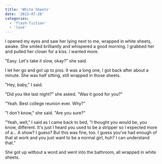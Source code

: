 ```yaml
---
title: 'White Sheets'
date: '2013-07-28'
categories:
  - 'flash-fiction'
  - 'love'
---
```


I opened my eyes and saw her lying next to me, wrapped in white sheets, awake.
She smiled brilliantly and whispered a good morning. I grabbed her and pulled
her closer for a kiss. I wanted more.

<!-- truncate -->

"Easy. Let's take it slow, okay?" she said.

I let her go and got up to piss. It was a long one, I got back after about a
minute. She was half sitting, still wrapped in those sheets.

"Hey, baby," I said.

"Did you like last night?" she asked. "Was it good for you?"

"Yeah. Best college reunion ever. Why?"

"I don't know," she said. "Are you sure?"

"Yeah, well," I said as I came back to bed, "I thought you would be, you know,
different. It's just I heard you used to be a stripper so I expected more of
a... A show? I guess? But this was fine, too. I guess you've had enough of that
at work and you just want to be a normal girl, huh? I can understand that."

She got up without a word and went into the bathroom, all wrapped in white
sheets.
